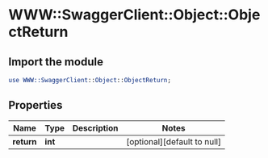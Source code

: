 # WWW::SwaggerClient::Object::ObjectReturn

## Import the module
```perl
use WWW::SwaggerClient::Object::ObjectReturn;
```

## Properties
Name | Type | Description | Notes
------------ | ------------- | ------------- | -------------
**return** | **int** |  | [optional][default to null]


